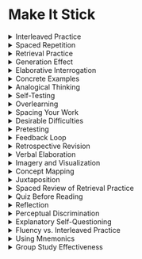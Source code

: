 # Make It Stick
<details>

<summary>Interleaved Practice</summary>

- Mixing different subjects or topics during study sessions.

- Enhancing learning by forcing the brain to differentiate and compare.

- Optimizing comprehension through interleaved learning.

</details>

<details>

<summary>Spaced Repetition</summary>

- Revisiting and practicing learned material over time.

- Improving long-term retention and proficiency.

- Accelerating learning through spaced review.

</details>

<details>

<summary>Retrieval Practice</summary>

- Recalling information from memory to enhance retention.

- Strengthening memory retrieval through active recall.

- Optimizing learning efficiency through self-testing.

</details>

<details>

<summary>Generation Effect</summary>

- Creating content or solutions from memory rather than passively reviewing.

- Enhancing understanding and retention through active generation.

- Optimizing learning through active problem-solving.

</details>

<details>

<summary>Elaborative Interrogation</summary>

- Asking 'how' and 'why' questions to understand concepts deeply.

- Improving comprehension by exploring the reasons behind information.

- Accelerating learning through inquisitive inquiry.

</details>

<details>

<summary>Concrete Examples</summary>

- Using tangible and relatable examples to explain abstract concepts.

- Enhancing comprehension through real-world connections.

- Optimizing learning by relating to concrete instances.

</details>

<details>

<summary>Analogical Thinking</summary>

- Drawing analogies between different subjects or ideas for better understanding.

- Enhancing comprehension by comparing similarities.

- Optimizing learning by linking disparate concepts.

</details>

<details>

<summary>Self-Testing</summary>

- Testing oneself on the material without external cues.

- Enhancing memory retention through self-assessment.

- Optimizing learning through active recall.

</details>

<details>

<summary>Overlearning</summary>

- Continuing practice even after mastery is achieved.

- Improving retention by reinforcing learning beyond proficiency.

- Accelerating skill acquisition through overpractice.

</details>

<details>

<summary>Spacing Your Work</summary>

- Spacing study sessions to improve memory consolidation.

- Optimizing retention by scheduling practice over time.

- Accelerating learning through spaced intervals.

</details>

<details>

<summary>Desirable Difficulties</summary>

- Introducing challenges that enhance learning.

- Accelerating skill development through obstacles.

- Optimizing learning by embracing difficulties.

</details>

<details>

<summary>Pretesting</summary>

- Taking a test on material before studying it.

- Enhancing memory and retention through preliminary assessment.

- Optimizing learning by pretesting.

</details>

<details>

<summary>Feedback Loop</summary>

- Receiving feedback to identify areas for improvement.

- Improving skills faster through constant evaluation.

- Accelerating progress with timely feedback.

</details>

<details>

<summary>Retrospective Revision</summary>

- Reviewing and revising your work and knowledge.

- Enhancing comprehension and memory through self-correction.

- Optimizing learning by reviewing and refining.

</details>

<details>

<summary>Verbal Elaboration</summary>

- Explaining concepts or ideas aloud in your own words.

- Enhancing understanding and retention through verbalization.

- Optimizing learning by articulating thoughts.

</details>

<details>

<summary>Imagery and Visualization</summary>

- Using mental imagery to enhance memory and comprehension.

- Enhancing memory retention through visual associations.

- Optimizing learning through visualization techniques.

</details>

<details>

<summary>Concept Mapping</summary>

- Creating visual representations of connections between concepts.

- Enhancing comprehension through graphical organization.

- Optimizing learning through concept mapping.

</details>

<details>

<summary>Juxtaposition</summary>

- Comparing and contrasting related concepts or ideas.

- Enhancing understanding by highlighting differences and similarities.

- Optimizing learning through juxtaposition.

</details>

<details>

<summary>Spaced Review of Retrieval Practice</summary>

- Combining spaced repetition with retrieval practice.

- Enhancing long-term retention through repeated recall.

- Optimizing learning through spaced retrieval review.

</details>

<details>

<summary>Quiz Before Reading</summary>

- Taking a quiz on the material before studying it.

- Enhancing memory and retention through preliminary assessment.

- Optimizing learning by quizzing before reading.

</details>

<details>

<summary>Reflection</summary>

- Engaging in self-reflection on the learning process.

- Enhancing learning through introspection and analysis.

- Optimizing learning through reflective practices.

</details>

<details>

<summary>Perceptual Discrimination</summary>

- Developing the ability to distinguish fine details.

- Enhancing comprehension by recognizing subtle differences.

- Optimizing learning through perceptual acuity.

</details>

<details>

<summary>Explanatory Self-Questioning</summary>

- Asking yourself questions to explain the material.

- Enhancing understanding and memory through self-inquiry.

- Optimizing learning by self-questioning.

</details>

<details>

<summary>Fluency vs. Interleaved Practice</summary>

- Comparing the effectiveness of fluency and interleaved practice.

- Enhancing learning through an awareness of practice methods.

- Optimizing learning by choosing the right practice approach.

</details>

<details>

<summary>Using Mnemonics</summary>

- Applying memory techniques for vocabulary retention.

- Enhancing language acquisition by improving memory skills.

- Effective language learning through mnemonic devices.

</details>

<details>

<summary>Group Study Effectiveness</summary>

- Understanding the pros and cons of group study.

- Enhancing learning through group interactions and collaboration.

- Optimizing learning through effective group study strategies.

</details>

